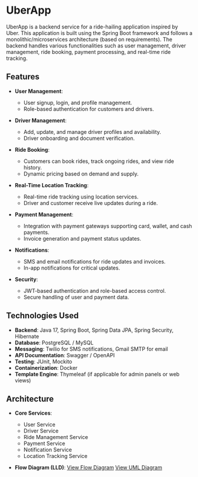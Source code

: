 # UberApp

UberApp is a backend service for a ride-hailing application inspired by Uber. This application is built using the Spring Boot framework and follows a monolithic/microservices architecture (based on requirements). The backend handles various functionalities such as user management, driver management, ride booking, payment processing, and real-time ride tracking.

## Features

- **User Management**: 
  - User signup, login, and profile management.
  - Role-based authentication for customers and drivers.
  
- **Driver Management**: 
  - Add, update, and manage driver profiles and availability.
  - Driver onboarding and document verification.

- **Ride Booking**:
  - Customers can book rides, track ongoing rides, and view ride history.
  - Dynamic pricing based on demand and supply.
  
- **Real-Time Location Tracking**:
  - Real-time ride tracking using location services.
  - Driver and customer receive live updates during a ride.

- **Payment Management**:
  - Integration with payment gateways supporting card, wallet, and cash payments.
  - Invoice generation and payment status updates.

- **Notifications**:
  - SMS and email notifications for ride updates and invoices.
  - In-app notifications for critical updates.

- **Security**:
  - JWT-based authentication and role-based access control.
  - Secure handling of user and payment data.

## Technologies Used

- **Backend**: Java 17, Spring Boot, Spring Data JPA, Spring Security, Hibernate
- **Database**: PostgreSQL / MySQL
- **Messaging**: Twilio for SMS notifications, Gmail SMTP for email
- **API Documentation**: Swagger / OpenAPI
- **Testing**: JUnit, Mockito
- **Containerization**: Docker
- **Template Engine**: Thymeleaf (if applicable for admin panels or web views)

## Architecture

- **Core Services**:
  - User Service
  - Driver Service
  - Ride Management Service
  - Payment Service
  - Notification Service
  - Location Tracking Service

- **Flow Diagram (LLD)**:
  [View Flow Diagram](https://cs-prod-assets-bucket.s3.ap-south-1.amazonaws.com/Uber_Design_Flow_347dad012b.png)
  [View UML Diagram](https://cs-prod-assets-bucket.s3.ap-south-1.amazonaws.com/Uber_UML_Diagram_6bee8f589b.pdf)
